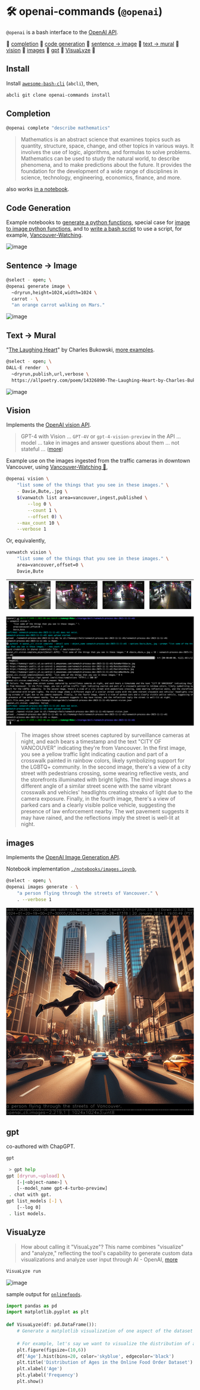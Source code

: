 # 🛠️ openai-commands (`@openai`)

`@openai` is a bash interface to the [OpenAI API](https://beta.openai.com/docs/introduction).

🔷 [completion](#Completion) 🔷 [code generation](#code-generation) 🔷 [sentence -> image](#sentence---image) 🔷 [text -> mural](#text---mural) 🔷 [vision](#vision) 🔷 [images](#images) 🔷 [gpt](#gpt) 🔷 [VisuaLyze](#VisuaLyze) 🔷

## Install

Install [`awesome-bash-cli`](https://github.com/kamangir/awesome-bash-cli) (`abcli`), then,

```bash
abcli git clone openai-commands install
```

## Completion

```bash
@openai complete "describe mathematics"
```

> Mathematics is an abstract science that examines topics such as quantity, structure, space, change, and other topics in various ways. It involves the use of logic, algorithms, and formulas to solve problems. Mathematics can be used to study the natural world, to describe phenomena, and to make predictions about the future. It provides the foundation for the development of a wide range of disciplines in science, technology, engineering, economics, finance, and more.

also works [in a notebook](./notebooks/completion.ipynb).

## Code Generation

Example notebooks to [generate a python functions](./notebooks/completion_ai_function_py.ipynb), special case for [image to image python functions](./notebooks/completion_i2i_function.ipynb), and to [write a bash script](./notebooks/completion_ai_function_bash.ipynb) to use a script, for example, [Vancouver-Watching](https://github.com/kamangir/Vancouver-Watching).

![image](./assets/completion_i2i_function.png)

## Sentence -> Image

```bash
@select - open; \
@openai generate image \
  ~dryrun,height=1024,width=1024 \
  carrot - \
  "an orange carrot walking on Mars."
```

![image](./assets/carrot.png)

## Text -> Mural

"[The Laughing Heart](https://allpoetry.com/poem/14326890-The-Laughing-Heart-by-Charles-Bukowski)" by Charles Bukowski, [more examples](http://kamangir.net/private/?object=2023-03-26-19-10-26-51814).

```bash
@select - open; \
DALL-E render  \
  ~dryrun,publish,url,verbose \
  https://allpoetry.com/poem/14326890-The-Laughing-Heart-by-Charles-Bukowski
```

![image](./assets/DALL-E.png)

## Vision

Implements the [OpenAI vision API](https://platform.openai.com/docs/guides/vision).

> GPT-4 with Vision ... `GPT-4V` or `gpt-4-vision-preview` in the API ... model ... take in images and answer questions about them
> ... not stateful ... ([more](https://arash-kamangir.medium.com/%EF%B8%8F-openai-vision-1-fb3691bd095a))

Example use on the images ingested from the traffic cameras in downtown Vancouver, using [Vancouver-Watching 🌈](https://github.com/kamangir/Vancouver-Watching),

```bash
@openai vision \
    "list some of the things that you see in these images." \
    - Davie,Bute,.jpg \
    $(vanwatch list area=vancouver,ingest,published \
        --log 0 \
        --count 1 \
        --offset 0) \
    --max_count 10 \
    --verbose 1
```

Or, equivalently,

```bash
vanwatch vision \
    "list some of the things that you see in these images." \
    area=vancouver,offset=0 \
    Davie,Bute
```

| ![image](https://github.com/kamangir/assets/blob/main/vanwatch/2023-11-25-openai-vision/ButeNorthDavie.jpg?raw=true) | ![image](https://github.com/kamangir/assets/blob/main/vanwatch/2023-11-25-openai-vision/ButeSouthDavie.jpg?raw=true) | ![image](https://github.com/kamangir/assets/blob/main/vanwatch/2023-11-25-openai-vision/DavieEastBute.jpg?raw=true) | ![image](https://github.com/kamangir/assets/blob/main/vanwatch/2023-11-25-openai-vision/DavieWestBute.jpg?raw=true) |
| -------------------------------------------------------------------------------------------------------------------- | -------------------------------------------------------------------------------------------------------------------- | ------------------------------------------------------------------------------------------------------------------- | ------------------------------------------------------------------------------------------------------------------- |

![image](https://github.com/kamangir/assets/blob/main/vanwatch/2023-11-25-openai-vision/marquee.png?raw=true)

> The images show street scenes captured by surveillance cameras at night, and each bears a timestamp and the text "CITY OF VANCOUVER" indicating they're from Vancouver. In the first image, you see a yellow traffic light indicating caution and part of a crosswalk painted in rainbow colors, likely symbolizing support for the LGBTQ+ community. In the second image, there's a view of a city street with pedestrians crossing, some wearing reflective vests, and the storefronts illuminated with bright lights. The third image shows a different angle of a similar street scene with the same vibrant crosswalk and vehicles' headlights creating streaks of light due to the camera exposure. Finally, in the fourth image, there's a view of parked cars and a clearly visible police vehicle, suggesting the presence of law enforcement nearby. The wet pavement suggests it may have rained, and the reflections imply the street is well-lit at night.

## images

Implements the [OpenAI Image Generation API](https://platform.openai.com/docs/guides/images/usage?context=python).

Notebook implementation [`./notebooks/images.ipynb`](./notebooks/images.ipynb),

```bash
@select - open; \
@openai images generate - \
	"a person flying through the streets of Vancouver." \
	. --verbose 1
```

![image](https://github.com/kamangir/assets/blob/main/openai_commands/2024-01-20-19-00-28-67378.png?raw=true)

## gpt

co-authored with ChapGPT.

```bash
gpt
```

```bash
 > gpt help
gpt [dryrun,~upload] \
	[-|<object-name>] \
	[--model_name gpt-4-turbo-preview]
 . chat with gpt.
gpt list_models [-] \
	[--log 0]
 . list models.
```

## VisuaLyze

> How about calling it "VisuaLyze"? This name combines "visualize" and "analyze," reflecting the tool's capability to generate custom data visualizations and analyze user input through AI - OpenAI, [more](./openai_commands/VisuaLyze/)

```bash
VisuaLyze run
```

![image](https://github.com/kamangir/openai-commands/assets/1007567/7c0ed5f7-6941-451c-a17e-504c6adab23f)

sample output for [`onlinefoods`](./assets/VisuaLyze/onlinefoods/).

```python
import pandas as pd
import matplotlib.pyplot as plt

def VisuaLyze(df: pd.DataFrame()):
    # Generate a matplotlib visualization of one aspect of the dataset

    # For example, let's say we want to visualize the distribution of ages in the dataset
    plt.figure(figsize=(10,6))
    df['Age'].hist(bins=20, color='skyblue', edgecolor='black')
    plt.title('Distribution of Ages in the Online Food Order Dataset')
    plt.xlabel('Age')
    plt.ylabel('Frequency')
    plt.show()
```

